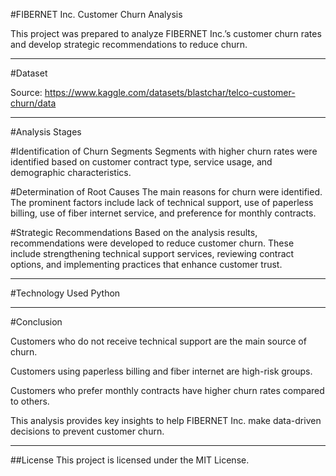 #FIBERNET Inc. Customer Churn Analysis

This project was prepared to analyze FIBERNET Inc.’s customer churn rates and develop strategic recommendations to reduce churn.

---

#Dataset

Source: https://www.kaggle.com/datasets/blastchar/telco-customer-churn/data

---

#Analysis Stages

#Identification of Churn Segments
Segments with higher churn rates were identified based on customer contract type, service usage, and demographic characteristics.

#Determination of Root Causes
The main reasons for churn were identified. The prominent factors include lack of technical support, use of paperless billing, use of fiber internet service, and preference for monthly contracts.

#Strategic Recommendations
Based on the analysis results, recommendations were developed to reduce customer churn. These include strengthening technical support services, reviewing contract options, and implementing practices that enhance customer trust.

---

#Technology Used
Python

---

#Conclusion

Customers who do not receive technical support are the main source of churn.

Customers using paperless billing and fiber internet are high-risk groups.

Customers who prefer monthly contracts have higher churn rates compared to others.

This analysis provides key insights to help FIBERNET Inc. make data-driven decisions to prevent customer churn.

---

##License
This project is licensed under the MIT License.
